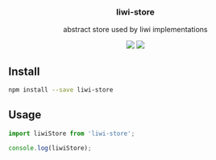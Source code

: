 <h3 align="center">
  liwi-store
</h3>

<p align="center">
  abstract store used by liwi implementations
</p>

<p align="center">
  <a href="https://npmjs.org/package/liwi-store"><img src="https://img.shields.io/npm/v/liwi-store.svg?style=flat-square"></a>
  <a href="https://david-dm.org/liwijs/liwi?path=packages/liwi-store"><img src="https://david-dm.org/liwijs/liwi.svg?path=packages/liwi-store?style=flat-square"></a>
</p>

## Install

```bash
npm install --save liwi-store
```

## Usage

```js
import liwiStore from 'liwi-store';

console.log(liwiStore);
```
